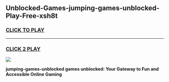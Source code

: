 
## Unblocked-Games-jumping-games-unblocked-Play-Free-xsh8t
<h3>
<a href="https://premium76.site?title=jumping-games-unblocked&ref=22A">CLICK TO PLAY</a></h3>
<hr>

<h3>
<a href="https://premium76.site?title=jumping-games-unblocked&ref=22A">CLICK 2 PLAY</a>
  
</h3>

<a href="https://premium76.site?title=jumping-games-unblocked&ref=22A"><img src="https://clearcache.store/games.png"></a>


**jumping-games-unblocked games unblocked: Your Gateway to Fun and Accessible Online Gaming**
